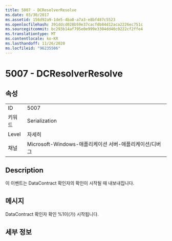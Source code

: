 ```yaml
---
title: 5007 - DCResolverResolve
ms.date: 03/30/2017
ms.assetid: 156d92a9-1de5-4ba8-a7a3-e8bf487c5523
ms.openlocfilehash: 391ddcd028b59e37cacfdb84d12aca2226ec751c
ms.sourcegitcommit: bc293b14af795e0e999e3304dd40c0222cf2ffe4
ms.translationtype: MT
ms.contentlocale: ko-KR
ms.lasthandoff: 11/26/2020
ms.locfileid: "96235586"
---
```

# <a name="5007---dcresolverresolve"></a>5007 - DCResolverResolve

## <a name="properties"></a>속성  
  
|||  
|-|-|  
|ID|5007|  
|키워드|Serialization|  
|Level|자세히|  
|채널|Microsoft-Windows-애플리케이션 서버-애플리케이션/디버그|  
  
## <a name="description"></a>Description  

 이 이벤트는 DataContract 확인자의 확인이 시작될 때 내보내집니다.  
  
## <a name="message"></a>메시지  

 DataContract 확인자 확인 %1이(가) 시작됩니다.  
  
## <a name="details"></a>세부 정보
